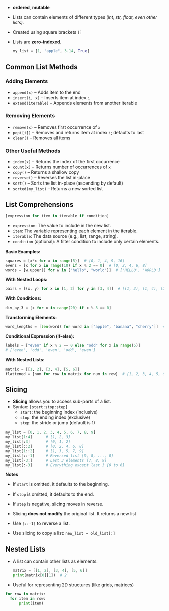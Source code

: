 
* **ordered**, **mutable** 
* Lists can contain elements of different types (*int, str, float, even other lists)*.
* Created using square brackets `[]`
* Lists are **zero-indexed**.

  ```python
  my_list = [1, "apple", 3.14, True]
  ```

## Common List Methods

### Adding Elements

* `append(x)` – Adds item to the end
* `insert(i, x)` – Inserts item at index `i`
* `extend(iterable)` – Appends elements from another iterable

### Removing Elements

* `remove(x)` – Removes first occurrence of `x`
* `pop([i])` – Removes and returns item at index `i`; defaults to last
* `clear()` – Removes all items

### Other Useful Methods

* `index(x)` – Returns the index of the first occurrence
* `count(x)` – Returns number of occurrences of `x`
* `copy()` – Returns a shallow copy
* `reverse()` – Reverses the list in-place
* `sort()` – Sorts the list in-place (ascending by default)
* `sorted(my_list)` – Returns a new sorted list

## List Comprehensions

```python
[expression for item in iterable if condition]
```

- `expression`: The value to include in the new list.
- `item`: The variable representing each element in the iterable.
- `iterable`: The data source (e.g., list, range, string).
- `condition` (optional): A filter condition to include only certain elements.

**Basic Examples:**
```python
squares = [x*x for x in range(5)]  # [0, 1, 4, 9, 16]
evens = [x for x in range(10) if x % 2 == 0]  # [0, 2, 4, 6, 8]
words = [w.upper() for w in ["hello", "world"]]  # ['HELLO', 'WORLD']
```

**With Nested Loops:**
```python
pairs = [(x, y) for x in [1, 2] for y in [3, 4]]  # [(1, 3), (1, 4), (2, 3), (2, 4)]
```

**With Conditions:**
```python
div_by_3 = [x for x in range(20) if x % 3 == 0]
```

**Transforming Elements:**
```python
word_lengths = [len(word) for word in ["apple", "banana", "cherry"]]  # [5, 6, 6]
```

**Conditional Expression (if-else):**
```python
labels = ["even" if x % 2 == 0 else "odd" for x in range(5)]
# ['even', 'odd', 'even', 'odd', 'even']
```

**With Nested Lists:**
```python
matrix = [[1, 2], [3, 4], [5, 6]]
flattened = [num for row in matrix for num in row]  # [1, 2, 3, 4, 5, 6]
```


## Slicing
- **Slicing** allows you to access sub-parts of a list.
- Syntax: `[start:stop:step]`
    - `start`: the beginning index (inclusive)
    - `stop`: the ending index (exclusive)
    - `step`: the stride or jump (default is 1)

```python
my_list = [0, 1, 2, 3, 4, 5, 6, 7, 8, 9]
my_list[1:4]      # [1, 2, 3]
my_list[:3]       # [0, 1, 2]
my_list[::2]      # [0, 2, 4, 6, 8]
my_list[1::2]     # [1, 3, 5, 7, 9]
my_list[::-1]     # Reversed list [9, 8, ..., 0]
my_list[-3:]      # Last 3 elements [7, 8, 9]
my_list[:-3]      # Everything except last 3 [0 to 6]
```

**Notes**
- If `start` is omitted, it defaults to the beginning.
- If `stop` is omitted, it defaults to the end.
- If `step` is negative, slicing moves in reverse.
- Slicing **does not modify** the original list. It returns a new list

- Use `[::-1]` to reverse a list.
- Use slicing to copy a list: `new_list = old_list[:]`

## Nested Lists

* A list can contain other lists as elements.

  ```python
  matrix = [[1, 2], [3, 4], [5, 6]]
  print(matrix[0][1])  # 2
  ```
* Useful for representing 2D structures (like grids, matrices)
```python
for row in matrix:
  for item in row:
	  print(item)
```

